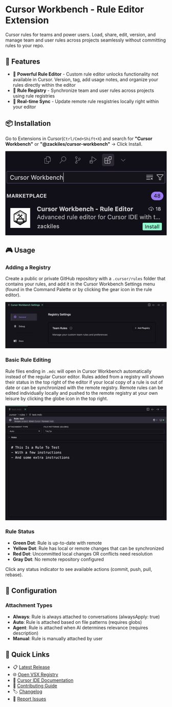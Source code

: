# Cursor Workbench - Rule Editor Extension

Cursor rules for teams and power users. Load, share, edit, version, and manage team and user rules across projects seamlessly without committing rules to your repo.

## 🎯 Features

- 🎨 **Powerful Rule Editor** - Custom rule editor unlocks functionality not available in Cursor. Version, tag, add usage notes, and organize your rules directly within the editor
- 🤝 **Rule Registry** - Synchronize team and user rules across projects using rule registries
- 💾 **Real-time Sync** - Update remote rule resgistries locally right within your editor

## 📦 Installation

Go to Extensions in Cursor(`Ctrl/Cmd+Shift+X`) and search for **"Cursor Workbench"** or **"@zackiles/cursor-workbench"** -> Click Install.

<img src="https://raw.githubusercontent.com/zackiles/cursor-workbench/refs/heads/main/snip1.png">

## 🎮 Usage

### Adding a Registry

Create a public or private GitHub repository with a `.cursor/rules` folder that contains your rules, and add it in the Cursor Workbench Settings menu (found in the Command Palette or by clicking the gear icon in the rule editor).

<img src="https://raw.githubusercontent.com/zackiles/cursor-workbench/refs/heads/main/snip2.png">

### Basic Rule Editing

Rule files ending in `.mdc` will open in Cursor Workbench automatically instead of the regular Cursor editor. Rules added from a registry will shown their status in the top right of the editor if your local copy of a rule is out of date or can be synchronized with the remote registry. Remote rules can be edited individually locally and pushed to the remote registry at your own leisure by clicking the globe icon in the top right.

<img src="https://raw.githubusercontent.com/zackiles/cursor-workbench/refs/heads/main/snip3.png">

### Rule Status

- **Green Dot**: Rule is up-to-date with remote
- **Yellow Dot**: Rule has local or remote changes that can be synchronized
- **Red Dot**: Uncommitted local changes OR conflicts need resolution
- **Gray Dot**: No remote repository configured

Click any status indicator to see available actions (commit, push, pull, rebase).

## 🔧 Configuration

### Attachment Types

- **Always**: Rule is always attached to conversations (alwaysApply: true)
- **Auto**: Rule is attached based on file patterns (requires globs)
- **Agent**: Rule is attached when AI determines relevance (requires description)
- **Manual**: Rule is manually attached by user

## 🔗 Quick Links

- 📋 [Latest Release](../../releases/latest)
- 🌐 [Open VSX Registry](https://open-vsx.org/extension/zackiles/cursor-workbench)
- 📖 [Cursor IDE Documentation](https://docs.cursor.sh/)
- 🤝 [Contributing Guide](./CONTRIBUTING.md)
- 🏷️ [Changelog](./CHANGELOG.md)
- 🐛 [Report Issues](../../issues)
